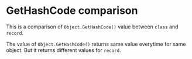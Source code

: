 # GetHashCode comparison

This is a comparison of `Object.GetHashCode()` value between `class` and `record`.

The value of `Object.GetHashCode()` returns same value everytime for same object. But
it returns different values for `record`.